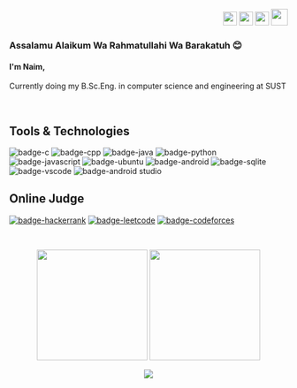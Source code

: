 <p align="right">
    <a href="mailto:naimul9m@gmail.com"><img height="25" src="https://i.imgur.com/FOxl535.png"></a>
    <a href="https://www.linkedin.com/in/NaimulIslam9m/"><img height="25" src="https://i.ibb.co/37T7zn7/360-F-296542385-MRAz-EGWu-XRZEFy-Zs-Dk9k-YGc-YQIt-HGv-ES-1.jpg"></a>
    <a href="https://www.facebook.com/ssj.naim.54"><img height="25" src="https://i.imgur.com/wyJq4zr.png"></a>
    <a href="https://www.mevbook.com/Naim19"><img height="30" src="https://i.ibb.co/3h6b9Xt/com-mevbook-android-1.png"></a>
 
<p>

### Assalamu Alaikum Wa Rahmatullahi Wa Barakatuh 😊
#### I'm Naim,<br>
Currently doing my B.Sc.Eng. in  computer science and engineering at SUST

<br />

## Tools & Technologies

![badge-c](https://img.shields.io/badge/language-C-7fdbda?style=for-the-badge&logo=c&logoColor=white&labelColor=21223e)
![badge-cpp](https://img.shields.io/badge/language-C%2B%2B-7fdbda?style=for-the-badge&logo=c%2B%2B&logoColor=white&labelColor=21223e)
![badge-java](https://img.shields.io/badge/language-java-7fdbda?style=for-the-badge&logo=java&logoColor=white&labelColor=21223e)
![badge-python](https://img.shields.io/badge/language-python-7fdbda?style=for-the-badge&logo=python&logoColor=white&labelColor=21223e)
![badge-javascript](https://img.shields.io/badge/language-javascript-7fdbda?style=for-the-badge&logo=javascript&logoColor=white&labelColor=21223e)
![badge-ubuntu](https://img.shields.io/badge/os-ubuntu-7fdbda?style=for-the-badge&logo=ubuntu&logoColor=white&labelColor=21223e)
![badge-android](https://img.shields.io/badge/framework-android-7fdbda?style=for-the-badge&logo=android&logoColor=white&labelColor=21223e)
![badge-sqlite](https://img.shields.io/badge/database-sqlite-7fdbda?style=for-the-badge&logo=sqlite&logoColor=white&labelColor=21223e)
![badge-vscode](https://img.shields.io/badge/editor-vscode-7fdbda?style=for-the-badge&logo=visual-studio-code&logoColor=white&labelColor=21223e)
![badge-android studio](https://img.shields.io/badge/IDE-android_studio-7fdbda?style=for-the-badge&logo=android-studio&logoColor=white&labelColor=21223e)

## Online Judge
[![badge-hackerrank](https://img.shields.io/badge/-hackerrank-00c01c?style=for-the-badge&logo=hackerrank&logoColor=white&labelColor=21223e)](https://www.hackerrank.com/Naim19)
[![badge-leetcode](https://img.shields.io/badge/-leetcode-00c01c?style=for-the-badge&logo=leetcode&logoColor=white&labelColor=21223e)](https://leetcode.com/i_o__o_i/)
[![badge-codeforces](https://img.shields.io/badge/-codeforces-00c01c?style=for-the-badge&logo=codeforces&logoColor=white&labelColor=21223e)](https://codeforces.com/profile/Naim)

<br />

<p align = "center">

<img height = "200" src = "https://github-readme-stats.vercel.app/api?username=NaimulIslam9m&count_private=true&show_icons=true" />
<img height = "200" src = "https://github-readme-stats.vercel.app/api/top-langs/?username=NaimulIslam9m&layout=compact" />

</p>

<p align = "center">

<img src = "https://github-profile-trophy.vercel.app/?username=NaimulIslam9m&row=2&margin-w=5&margin-h=5&count_private=true" />

</p>
